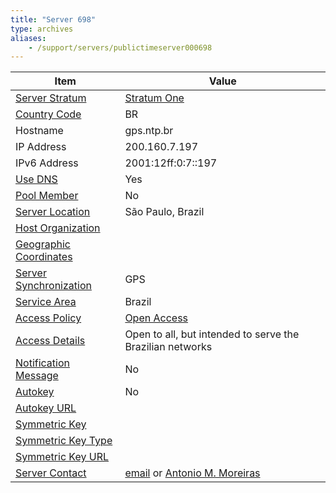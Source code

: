 ```yaml
---
title: "Server 698"
type: archives
aliases:
    - /support/servers/publictimeserver000698
---
```


| Item | Value |
| ----- | ----- |
| [Server Stratum](/support/servers/serverstratum) | [Stratum One](/support/servers/stratumonetimeservers) |
| [Country Code](/support/servers/countrycode) | BR |
| Hostname | gps.ntp.br |
| IP Address | 200.160.7.197 |
| IPv6 Address | 2001:12ff:0:7::197 |
| [Use DNS](/support/servers/usedns) | Yes |
| [Pool Member](/support/servers/poolmember) | No |
| [Server Location](/support/servers/serverlocation) | São Paulo, Brazil |
| [Host Organization](/support/servers/hostorganization) | |
| [ Geographic Coordinates](/support/servers/geographiccoordinates) | |
| [Server Synchronization](/support/servers/serversynchronization) | GPS |
| [Service Area](/support/servers/servicearea) | Brazil |
| [Access Policy](/support/servers/accesspolicy) | [Open Access](/support/servers/openaccess) |
| [Access Details](/support/servers/accessdetails) | Open to all, but intended to serve the Brazilian networks |
| [Notification Message](/support/servers/notificationmessage) | No |
| [Autokey](/support/servers/autokey) | No |
| [Autokey URL](/support/servers/autokeyurl) | |
| [Symmetric Key](/support/servers/symmetrickey) |  |
| [Symmetric Key Type](/support/servers/symmetrickeytype) | |
| [Symmetric Key URL](/support/servers/symmetrickeyurl) | |
| [Server Contact](/support/servers/servercontact) | [email](mailto:ntp@nic.br) or [Antonio M. Moreiras](mailto:moreiras@nic.br) |